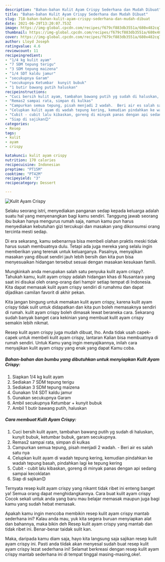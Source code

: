 ```yaml
---
description: "Bahan-bahan Kulit Ayam Crispy Sederhana dan Mudah Dibuat"
title: "Bahan-bahan Kulit Ayam Crispy Sederhana dan Mudah Dibuat"
slug: 718-bahan-bahan-kulit-ayam-crispy-sederhana-dan-mudah-dibuat
date: 2021-06-29T13:20:07.753Z
image: https://img-global.cpcdn.com/recipes/f679cf883db3551a/680x482cq70/kulit-ayam-crispy-foto-resep-utama.jpg
thumbnail: https://img-global.cpcdn.com/recipes/f679cf883db3551a/680x482cq70/kulit-ayam-crispy-foto-resep-utama.jpg
cover: https://img-global.cpcdn.com/recipes/f679cf883db3551a/680x482cq70/kulit-ayam-crispy-foto-resep-utama.jpg
author: Lloyd Joseph
ratingvalue: 4.6
reviewcount: 11
recipeingredient:
- "1/4 kg kulit ayam"
- "7 SDM tepung terigu"
- "3 SDM tepung maizena"
- "1/4 SDT kaldu jamur"
- "secukupnya Garam"
- "secukupnya Ketumbar  kunyit bubuk"
- "1 butir bawang putih haluskan"
recipeinstructions:
- "Cuci bersih kulit ayam, tambahan bawang putih yg sudah di haluskan, kunyit bubuk, ketumbar bubuk, garam secukupnya."
- "Remas2 sampai rata, simpan di kulkas"
- "Campurkan semua tepung, pisah menjadi 2 wadah.  Beri air es salah satu nya"
- "Celupkan kulit ayam di wadah tepung kering, kemudian pindahkan ke wadah tepung basah, pindahkan lagi ke tepung kering"
- "Cubit - cubit lalu kibaskan, goreng di minyak panas dengan api sedang sampai kecoklatan"
- "Siap di sajikan😊"
categories:
- Resep
tags:
- kulit
- ayam
- crispy

katakunci: kulit ayam crispy 
nutrition: 170 calories
recipecuisine: Indonesian
preptime: "PT15M"
cooktime: "PT42M"
recipeyield: "3"
recipecategory: Dessert

---
```



![Kulit Ayam Crispy](https://img-global.cpcdn.com/recipes/f679cf883db3551a/680x482cq70/kulit-ayam-crispy-foto-resep-utama.jpg)

Selaku seorang istri, menyediakan panganan sedap kepada keluarga adalah suatu hal yang menyenangkan bagi kamu sendiri. Tanggung jawab seorang ibu bukan hanya mengurus rumah saja, namun kamu pun harus menyediakan kebutuhan gizi tercukupi dan masakan yang dikonsumsi orang tercinta mesti sedap.

Di era  sekarang, kamu sebenarnya bisa membeli olahan praktis meski tidak harus susah membuatnya dulu. Tetapi ada juga mereka yang selalu ingin memberikan yang terenak untuk keluarganya. Pasalnya, menyajikan masakan yang dibuat sendiri jauh lebih bersih dan kita pun bisa menyesuaikan hidangan tersebut sesuai dengan masakan kesukaan famili. 



Mungkinkah anda merupakan salah satu penyuka kulit ayam crispy?. Tahukah kamu, kulit ayam crispy adalah hidangan khas di Nusantara yang saat ini disukai oleh orang-orang dari hampir setiap tempat di Indonesia. Kita dapat memasak kulit ayam crispy sendiri di rumahmu dan dapat dijadikan camilan favorit di akhir pekan.

Kita jangan bingung untuk memakan kulit ayam crispy, karena kulit ayam crispy tidak sulit untuk didapatkan dan kita pun boleh memasaknya sendiri di rumah. kulit ayam crispy boleh dimasak lewat beraneka cara. Sekarang sudah banyak banget cara kekinian yang membuat kulit ayam crispy semakin lebih nikmat.

Resep kulit ayam crispy juga mudah dibuat, lho. Anda tidak usah capek-capek untuk membeli kulit ayam crispy, lantaran Kalian bisa membuatnya di rumah sendiri. Untuk Kamu yang ingin menyajikannya, inilah cara menyajikan kulit ayam crispy yang enak yang dapat Kamu coba.

<!--inarticleads1-->

##### Bahan-bahan dan bumbu yang dibutuhkan untuk menyiapkan Kulit Ayam Crispy:

1. Siapkan 1/4 kg kulit ayam
1. Sediakan 7 SDM tepung terigu
1. Sediakan 3 SDM tepung maizena
1. Gunakan 1/4 SDT kaldu jamur
1. Gunakan secukupnya Garam
1. Ambil secukupnya Ketumbar + kunyit bubuk
1. Ambil 1 butir bawang putih, haluskan




<!--inarticleads2-->

##### Cara membuat Kulit Ayam Crispy:

1. Cuci bersih kulit ayam, tambahan bawang putih yg sudah di haluskan, kunyit bubuk, ketumbar bubuk, garam secukupnya.
1. Remas2 sampai rata, simpan di kulkas
1. Campurkan semua tepung, pisah menjadi 2 wadah.  - Beri air es salah satu nya
1. Celupkan kulit ayam di wadah tepung kering, kemudian pindahkan ke wadah tepung basah, pindahkan lagi ke tepung kering
1. Cubit - cubit lalu kibaskan, goreng di minyak panas dengan api sedang sampai kecoklatan
1. Siap di sajikan😊




Ternyata resep kulit ayam crispy yang nikamt tidak ribet ini enteng banget ya! Semua orang dapat menghidangkannya. Cara buat kulit ayam crispy Cocok sekali untuk anda yang baru mau belajar memasak maupun juga bagi kamu yang sudah hebat memasak.

Apakah kamu ingin mencoba membikin resep kulit ayam crispy mantab sederhana ini? Kalau anda mau, yuk kita segera buruan menyiapkan alat dan bahannya, maka bikin deh Resep kulit ayam crispy yang mantab dan tidak ribet ini. Benar-benar taidak sulit kan. 

Maka, daripada kamu diam saja, hayo kita langsung saja sajikan resep kulit ayam crispy ini. Pasti anda tiidak akan menyesal sudah buat resep kulit ayam crispy lezat sederhana ini! Selamat berkreasi dengan resep kulit ayam crispy mantab sederhana ini di tempat tinggal masing-masing,oke!.

